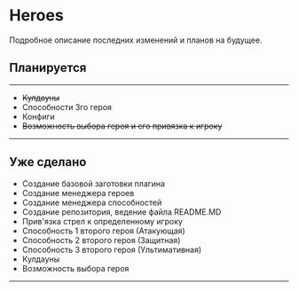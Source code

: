 # Heroes

Подробное описание последних изменений и планов на будущее.

## Планируется

***

* ~~Кулдауны~~
* Способности 3го героя
* Конфиги
* ~~Возможность выбора героя и его привязка к игроку~~

***

## Уже сделано
* Создание базовой заготовки плагина
* Создание менеджера героев
* Создание менеджера способностей
* Создание репозитория, ведение файла README.MD
* Прив'язка стрел к определенному игроку
* Способность 1 второго героя (Атакующая)
* Способность 2 второго героя (Защитная)
* Способность 3 второго героя (Ультимативная)
* Кулдауны
* Возможность выбора героя
***
